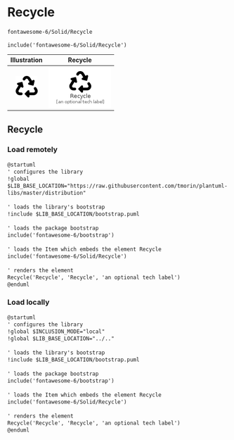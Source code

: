# Recycle


```text
fontawesome-6/Solid/Recycle
```

```text
include('fontawesome-6/Solid/Recycle')
```



| Illustration | Recycle |
| :---: | :---: |
| ![illustration for Illustration](../../fontawesome-6/Solid/Recycle.png) | ![illustration for Recycle](../../fontawesome-6/Solid/Recycle.Local.png) |




## Recycle

### Load remotely
```plantuml
@startuml
' configures the library
!global $LIB_BASE_LOCATION="https://raw.githubusercontent.com/tmorin/plantuml-libs/master/distribution"

' loads the library's bootstrap
!include $LIB_BASE_LOCATION/bootstrap.puml

' loads the package bootstrap
include('fontawesome-6/bootstrap')

' loads the Item which embeds the element Recycle
include('fontawesome-6/Solid/Recycle')

' renders the element
Recycle('Recycle', 'Recycle', 'an optional tech label')
@enduml
```

### Load locally
```plantuml
@startuml
' configures the library
!global $INCLUSION_MODE="local"
!global $LIB_BASE_LOCATION="../.."

' loads the library's bootstrap
!include $LIB_BASE_LOCATION/bootstrap.puml

' loads the package bootstrap
include('fontawesome-6/bootstrap')

' loads the Item which embeds the element Recycle
include('fontawesome-6/Solid/Recycle')

' renders the element
Recycle('Recycle', 'Recycle', 'an optional tech label')
@enduml
```

